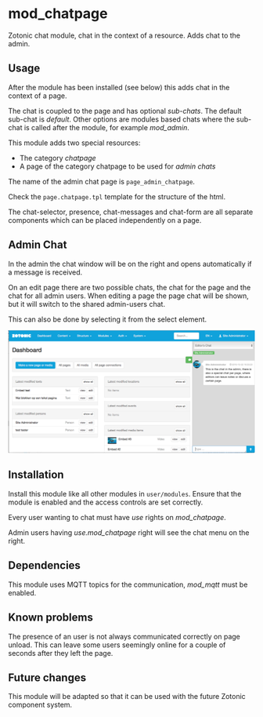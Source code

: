 # mod_chatpage

Zotonic chat module, chat in the context of a resource. Adds chat to the admin.

Usage
-----

After the module has been installed (see below) this adds chat in the context of a page.

The chat is coupled to the page and has optional *sub-chats*.
The default sub-chat is *default*. Other options are modules based chats where
the sub-chat is called after the module, for example *mod_admin*.

This module adds two special resources:

 * The category *chatpage*
 * A page of the category chatpage to be used for *admin chats*

The name of the admin chat page is `page_admin_chatpage`.

Check the `page.chatpage.tpl` template for the structure of the html.

The chat-selector, presence, chat-messages and chat-form are all separate components which can be
placed independently on a page.

Admin Chat
----------

In the admin the chat window will be on the right and opens automatically if a message is received.

On an edit page there are two possible chats, the chat for the page and the chat for all admin users.
When editing a page the page chat will be shown, but it will switch to the shared admin-users chat.

This can also be done by selecting it from the select element.

![Admin Chat Example](https://github.com/mworrell/mod_chatpage/raw/master/doc/admin-chat.png)


Installation
------------

Install this module like all other modules in `user/modules`.
Ensure that the module is enabled and the access controls are set correctly.

Every user wanting to chat must have *use* rights on *mod_chatpage*.

Admin users having *use.mod_chatpage* right will see the chat menu on the right.


Dependencies
------------

This module uses MQTT topics for the communication, *mod_mqtt* must be enabled.


Known problems
--------------

The presence of an user is not always communicated correctly on page unload.
This can leave some users seemingly online for a couple of seconds after they left the page.


Future changes
--------------

This module will be adapted so that it can be used with the future Zotonic component system.
